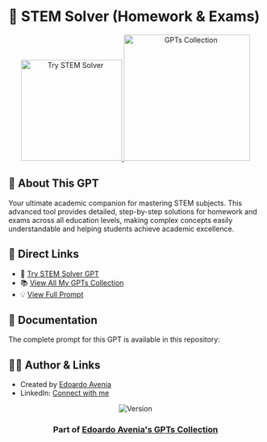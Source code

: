 # 📐 STEM Solver (Homework & Exams)
<div align="center">
  <a href="https://chatgpt.com/g/g-doiE0rbTi-stem-solver-homework-exams">
    <img src="https://img.shields.io/badge/TRY_THIS_GPT-37a779?style=for-the-badge&logo=openai&logoWidth=20" alt="Try STEM Solver" width="200">
  </a>
  <a href="https://github.com/edoardoavenia/edoardo-avenia-gpt-collection">
    <img src="https://img.shields.io/badge/VIEW_ALL_MY_GPTs-4f46e5?style=for-the-badge&logo=github&logoWidth=20" alt="GPTs Collection" width="250">
  </a>
</div>

## 🤖 About This GPT
Your ultimate academic companion for mastering STEM subjects. This advanced tool provides detailed, step-by-step solutions for homework and exams across all education levels, making complex concepts easily understandable and helping students achieve academic excellence.

## 🔗 Direct Links
- 🎯 [Try STEM Solver GPT](https://chatgpt.com/g/g-doiE0rbTi-stem-solver-homework-exams)
- 📚 [View All My GPTs Collection](https://github.com/edoardoavenia/edoardo-avenia-gpt-collection)
- 💡 [View Full Prompt](./PROMPT.md)

## 📖 Documentation
The complete prompt for this GPT is available in this repository:

## 👨‍💻 Author & Links
- Created by [Edoardo Avenia](https://github.com/edoardoavenia)
- LinkedIn: [Connect with me](https://www.linkedin.com/in/edoardoavenia/)

<div align="center">
  <img src="https://img.shields.io/badge/Version-2.1-2ea44f?style=for-the-badge" alt="Version">
</div>

<div align="center">
  <h3>Part of <a href="https://github.com/edoardoavenia/edoardo-avenia-gpt-collection">Edoardo Avenia's GPTs Collection</a></h3>
</div>
